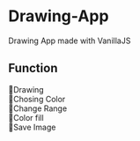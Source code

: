 # Drawing-App
Drawing App made with VanillaJS

## Function
🌠Drawing  
🌠Chosing Color  
🌠Change Range  
🌠Color fill  
🌠Save Image
